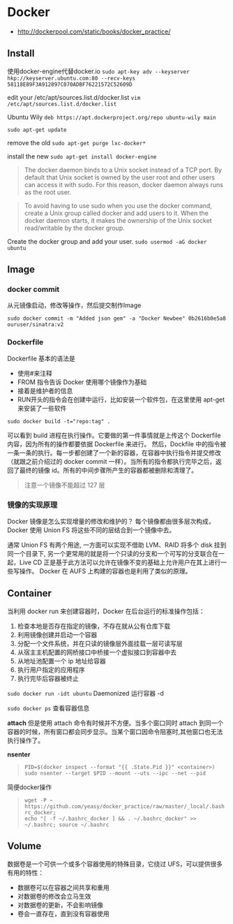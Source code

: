 Docker
======

- http://dockerpool.com/static/books/docker_practice/

## Install

使用docker-engine代替docker.io
`sudo apt-key adv --keyserver hkp://keyserver.ubuntu.com:80 --recv-keys 58118E89F3A912897C070ADBF76221572C52609D`

edit your /etc/apt/sources.list.d/docker.list
`vim /etc/apt/sources.list.d/docker.list`

Ubuntu Wily
`deb https://apt.dockerproject.org/repo ubuntu-wily main`

`sudo apt-get update`

remove the old
`sudo apt-get purge lxc-docker*`

install the new
`sudo apt-get install docker-engine`

> The docker daemon binds to a Unix socket instead of a TCP port. By default that Unix socket is owned by the user root and other users can access it with sudo. For this reason, docker daemon always runs as the root user.

> To avoid having to use sudo when you use the docker command, create a Unix group called docker and add users to it. When the docker daemon starts, it makes the ownership of the Unix socket read/writable by the docker group.

Create the docker group and add your user.
`sudo usermod -aG docker ubuntu`

## Image

### docker commit

从元镜像启动，修改等操作，然后提交制作Image

`sudo docker commit -m "Added json gem" -a "Docker Newbee" 0b2616b0e5a8 ouruser/sinatra:v2`

### Dockerfile

Dockerfile 基本的语法是

- 使用#来注释
- FROM 指令告诉 Docker 使用哪个镜像作为基础
- 接着是维护者的信息
- RUN开头的指令会在创建中运行，比如安装一个软件包，在这里使用 apt-get 来安装了一些软件

`sudo docker build -t="repo:tag" .`

可以看到 build 进程在执行操作。它要做的第一件事情就是上传这个 Dockerfile 内容，因为所有的操作都要依据 Dockerfile 来进行。 然后，Dockfile 中的指令被一条一条的执行。每一步都创建了一个新的容器，在容器中执行指令并提交修改（就跟之前介绍过的 docker commit 一样）。当所有的指令都执行完毕之后，返回了最终的镜像 id。所有的中间步骤所产生的容器都被删除和清理了。

> 注意一个镜像不能超过 127 层

### 镜像的实现原理

Docker 镜像是怎么实现增量的修改和维护的？ 每个镜像都由很多层次构成，Docker 使用 Union FS 将这些不同的层结合到一个镜像中去。

通常 Union FS 有两个用途, 一方面可以实现不借助 LVM、RAID 将多个 disk 挂到同一个目录下,
另一个更常用的就是将一个只读的分支和一个可写的分支联合在一起，Live CD 正是基于此方法可以允许在镜像不变的基础上允许用户在其上进行一些写操作。
Docker 在 AUFS 上构建的容器也是利用了类似的原理。

## Container

当利用 docker run 来创建容器时，Docker 在后台运行的标准操作包括：

1. 检查本地是否存在指定的镜像，不存在就从公有仓库下载
2. 利用镜像创建并启动一个容器
3. 分配一个文件系统，并在只读的镜像层外面挂载一层可读写层
4. 从宿主主机配置的网桥接口中桥接一个虚拟接口到容器中去
5. 从地址池配置一个 ip 地址给容器
6. 执行用户指定的应用程序
7. 执行完毕后容器被终止

`sudo docker run -idt ubuntu` Daemonized 运行容器 -d  

`sudo docker ps` 查看容器信息

**attach** 但是使用 attach 命令有时候并不方便。当多个窗口同时 attach 到同一个容器的时候，所有窗口都会同步显示。当某个窗口因命令阻塞时,其他窗口也无法执行操作了。

**nsenter**
> `PID=$(docker inspect --format "{{ .State.Pid }}" <container>)`  
> `sudo nsenter --target $PID --mount --uts --ipc --net --pid`

简便docker操作
> `wget -P ~ https://github.com/yeasy/docker_practice/raw/master/_local/.bashrc_docker;`  
> `echo "[ -f ~/.bashrc_docker ] && . ~/.bashrc_docker" >> ~/.bashrc; source ~/.bashrc`

## Volume

数据卷是一个可供一个或多个容器使用的特殊目录，它绕过 UFS，可以提供很多有用的特性：

- 数据卷可以在容器之间共享和重用
- 对数据卷的修改会立马生效
- 对数据卷的更新，不会影响镜像
- 卷会一直存在，直到没有容器使用
